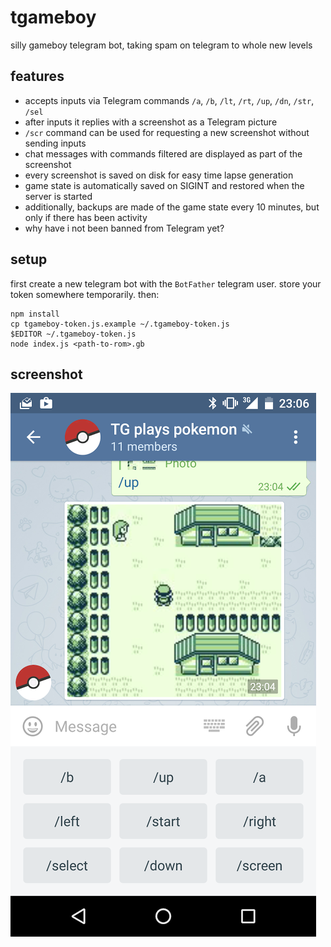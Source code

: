 # tgameboy

silly gameboy telegram bot, taking spam on telegram to whole new levels

## features

* accepts inputs via Telegram commands `/a`, `/b`, `/lt`, `/rt`, `/up`, `/dn`, `/str`, `/sel`
* after inputs it replies with a screenshot as a Telegram picture
* `/scr` command can be used for requesting a new screenshot without sending inputs
* chat messages with commands filtered are displayed as part of the screenshot
* every screenshot is saved on disk for easy time lapse generation
* game state is automatically saved on SIGINT and restored when the server is started
* additionally, backups are made of the game state every 10 minutes, but only if there has been activity
* why have i not been banned from Telegram yet?

## setup

first create a new telegram bot with the `BotFather` telegram user. store your
token somewhere temporarily. then:

    npm install
    cp tgameboy-token.js.example ~/.tgameboy-token.js
    $EDITOR ~/.tgameboy-token.js
    node index.js <path-to-rom>.gb

## screenshot

![Screenshot](screenshot.png)
